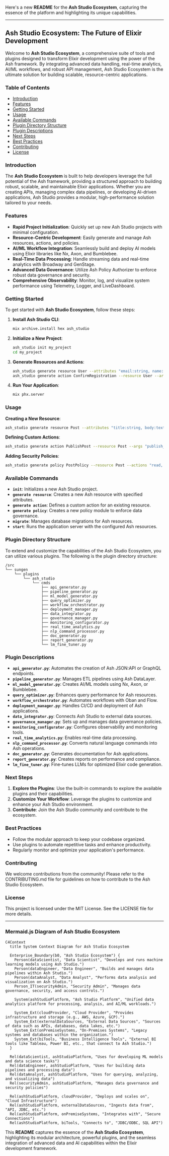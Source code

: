 Here's a new **README** for the **Ash Studio Ecosystem**, capturing the essence of the platform and highlighting its unique capabilities.

---

## **Ash Studio Ecosystem: The Future of Elixir Development**

Welcome to **Ash Studio Ecosystem**, a comprehensive suite of tools and plugins designed to transform Elixir development using the power of the Ash framework. By integrating advanced data handling, real-time analytics, AI/ML workflows, and robust API management, Ash Studio Ecosystem is the ultimate solution for building scalable, resource-centric applications.

### **Table of Contents**
- [Introduction](#introduction)
- [Features](#features)
- [Getting Started](#getting-started)
- [Usage](#usage)
- [Available Commands](#available-commands)
- [Plugin Directory Structure](#plugin-directory-structure)
- [Plugin Descriptions](#plugin-descriptions)
- [Next Steps](#next-steps)
- [Best Practices](#best-practices)
- [Contributing](#contributing)
- [License](#license)

### **Introduction**

The **Ash Studio Ecosystem** is built to help developers leverage the full potential of the Ash framework, providing a structured approach to building robust, scalable, and maintainable Elixir applications. Whether you are creating APIs, managing complex data pipelines, or developing AI-driven applications, Ash Studio provides a modular, high-performance solution tailored to your needs.

### **Features**

- **Rapid Project Initialization**: Quickly set up new Ash Studio projects with minimal configuration.
- **Resource-Centric Development**: Easily generate and manage Ash resources, actions, and policies.
- **AI/ML Workflow Integration**: Seamlessly build and deploy AI models using Elixir libraries like Nx, Axon, and Bumblebee.
- **Real-Time Data Processing**: Handle streaming data and real-time analytics with Broadway and GenStage.
- **Advanced Data Governance**: Utilize Ash Policy Authorizer to enforce robust data governance and security.
- **Comprehensive Observability**: Monitor, log, and visualize system performance using Telemetry, Logger, and LiveDashboard.

### **Getting Started**

To get started with **Ash Studio Ecosystem**, follow these steps:

1. **Install Ash Studio CLI**:
   ```bash
   mix archive.install hex ash_studio
   ```

2. **Initialize a New Project**:
   ```bash
   ash_studio init my_project
   cd my_project
   ```

3. **Generate Resources and Actions**:
   ```bash
   ash_studio generate resource User --attributes "email:string, name:string"
   ash_studio generate action ConfirmRegistration --resource User --args "confirmation_code:string"
   ```

4. **Run Your Application**:
   ```bash
   mix phx.server
   ```

### **Usage**

**Creating a New Resource**:
```bash
ash_studio generate resource Post --attributes "title:string, body:text, published_at:datetime"
```

**Defining Custom Actions**:
```bash
ash_studio generate action PublishPost --resource Post --args "publish_date:datetime"
```

**Adding Security Policies**:
```bash
ash_studio generate policy PostPolicy --resource Post --actions "read, update"
```

### **Available Commands**

- **`init`**: Initializes a new Ash Studio project.
- **`generate resource`**: Creates a new Ash resource with specified attributes.
- **`generate action`**: Defines a custom action for an existing resource.
- **`generate policy`**: Creates a new policy module to enforce data governance.
- **`migrate`**: Manages database migrations for Ash resources.
- **`start`**: Runs the application server with the configured Ash resources.

### **Plugin Directory Structure**

To extend and customize the capabilities of the Ash Studio Ecosystem, you can utilize various plugins. The following is the plugin directory structure:

```plaintext
/src
└── sungen
    └── plugins
        └── ash_studio
            └── cmds
                ├── api_generator.py
                ├── pipeline_generator.py
                ├── ml_model_generator.py
                ├── query_optimizer.py
                ├── workflow_orchestrator.py
                ├── deployment_manager.py
                ├── data_integrator.py
                ├── governance_manager.py
                ├── monitoring_configurator.py
                ├── real_time_analytics.py
                ├── nlp_command_processor.py
                ├── doc_generator.py
                ├── report_generator.py
                └── lm_fine_tuner.py
```

### **Plugin Descriptions**

- **`api_generator.py`**: Automates the creation of Ash JSON:API or GraphQL endpoints.
- **`pipeline_generator.py`**: Manages ETL pipelines using Ash DataLayer.
- **`ml_model_generator.py`**: Creates AI/ML models using Nx, Axon, or Bumblebee.
- **`query_optimizer.py`**: Enhances query performance for Ash resources.
- **`workflow_orchestrator.py`**: Automates workflows with Oban and Flow.
- **`deployment_manager.py`**: Handles CI/CD and deployment of Ash applications.
- **`data_integrator.py`**: Connects Ash Studio to external data sources.
- **`governance_manager.py`**: Sets up and manages data governance policies.
- **`monitoring_configurator.py`**: Configures observability and monitoring tools.
- **`real_time_analytics.py`**: Enables real-time data processing.
- **`nlp_command_processor.py`**: Converts natural language commands into Ash operations.
- **`doc_generator.py`**: Generates documentation for Ash applications.
- **`report_generator.py`**: Creates reports on performance and compliance.
- **`lm_fine_tuner.py`**: Fine-tunes LLMs for optimized Elixir code generation.

### **Next Steps**

1. **Explore the Plugins**: Use the built-in commands to explore the available plugins and their capabilities.
2. **Customize Your Workflow**: Leverage the plugins to customize and enhance your Ash Studio environment.
3. **Contribute**: Join the Ash Studio community and contribute to the ecosystem.

### **Best Practices**

- Follow the modular approach to keep your codebase organized.
- Use plugins to automate repetitive tasks and enhance productivity.
- Regularly monitor and optimize your application's performance.

### **Contributing**

We welcome contributions from the community! Please refer to the CONTRIBUTING.md file for guidelines on how to contribute to the Ash Studio Ecosystem.

### **License**

This project is licensed under the MIT License. See the LICENSE file for more details.

---

### **Mermaid.js Diagram of Ash Studio Ecosystem**

```mermaid
C4Context
  title System Context Diagram for Ash Studio Ecosystem

  Enterprise_Boundary(b0, "Ash Studio Ecosystem") {
    Person(dataScientist, "Data Scientist", "Develops and runs machine learning models using Ash Studio.")
    Person(dataEngineer, "Data Engineer", "Builds and manages data pipelines within Ash Studio.")
    Person(dataAnalyst, "Data Analyst", "Performs data analysis and visualization on Ash Studio.")
    Person_IT(securityAdmin, "Security Admin", "Manages data governance, security, and access controls.")

    System(ashStudioPlatform, "Ash Studio Platform", "Unified data analytics platform for processing, analysis, and AI/ML workloads.")

    System_Ext(cloudProvider, "Cloud Provider", "Provides infrastructure and storage (e.g., AWS, Azure, GCP).")
    System_Ext(externalDataSources, "External Data Sources", "Sources of data such as APIs, databases, data lakes, etc.")
    System_Ext(onPremiseSystems, "On-Premises Systems", "Legacy systems and databases within the organization.")
    System_Ext(biTools, "Business Intelligence Tools", "External BI tools like Tableau, Power BI, etc., that connect to Ash Studio.")
  }

  Rel(dataScientist, ashStudioPlatform, "Uses for developing ML models and data science tasks")
  Rel(dataEngineer, ashStudioPlatform, "Uses for building data pipelines and processing data")
  Rel(dataAnalyst, ashStudioPlatform, "Uses for querying, analyzing, and visualizing data")
  Rel(securityAdmin, ashStudioPlatform, "Manages data governance and security policies")

  Rel(ashStudioPlatform, cloudProvider, "Deploys and scales on", "Cloud Infrastructure")
  Rel(ashStudioPlatform, externalDataSources, "Ingests data from", "API, JDBC, etc.")
  Rel(ashStudioPlatform, onPremiseSystems, "Integrates with", "Secure Connections")
  Rel(ashStudioPlatform, biTools, "Connects to", "JDBC/ODBC, SQL API")
```

This **README** captures the essence of the **Ash Studio Ecosystem**, highlighting its modular architecture, powerful plugins, and the seamless integration of advanced data and AI capabilities within the Elixir development framework.